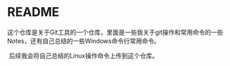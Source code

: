 # README

​	这个仓库是关于Git工具的一个仓库，里面是一些我关于git操作和常用命令的一些Notes，还有自己总结的一些Windows命令行常用命令。

​	后续我会将自己总结的Linux操作命令上传到这个仓库。

